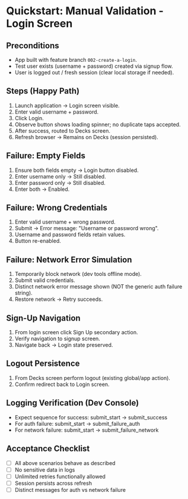 # Quickstart: Manual Validation - Login Screen

## Preconditions
- App built with feature branch `002-create-a-login`.
- Test user exists (username + password) created via signup flow.
- User is logged out / fresh session (clear local storage if needed).

## Steps (Happy Path)
1. Launch application → Login screen visible.
2. Enter valid username + password.
3. Click Login.
4. Observe button shows loading spinner; no duplicate taps accepted.
5. After success, routed to Decks screen.
6. Refresh browser → Remains on Decks (session persisted).

## Failure: Empty Fields
1. Ensure both fields empty → Login button disabled.
2. Enter username only → Still disabled.
3. Enter password only → Still disabled.
4. Enter both → Enabled.

## Failure: Wrong Credentials
1. Enter valid username + wrong password.
2. Submit → Error message: "Username or password wrong".
3. Username and password fields retain values.
4. Button re-enabled.

## Failure: Network Error Simulation
1. Temporarily block network (dev tools offline mode).
2. Submit valid credentials.
3. Distinct network error message shown (NOT the generic auth failure string).
4. Restore network → Retry succeeds.

## Sign-Up Navigation
1. From login screen click Sign Up secondary action.
2. Verify navigation to signup screen.
3. Navigate back → Login state preserved.

## Logout Persistence
1. From Decks screen perform logout (existing global/app action).
2. Confirm redirect back to Login screen.

## Logging Verification (Dev Console)
- Expect sequence for success: submit_start → submit_success
- For auth failure: submit_start → submit_failure_auth
- For network failure: submit_start → submit_failure_network

## Acceptance Checklist
- [ ] All above scenarios behave as described
- [ ] No sensitive data in logs
- [ ] Unlimited retries functionally allowed
- [ ] Session persists across refresh
- [ ] Distinct messages for auth vs network failure
